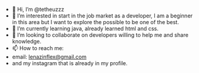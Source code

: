 - 👋 Hi, I’m @tetheuzzz
- 👀 I’m interested in start in the job market as a developer, I am a beginner in this area but I want to explore the possible to be one of the best.
- 🌱 I’m currently learning java, already learned html and css.
- 💞️ I’m looking to collaborate on developers willing to help me and share knowledge.
- 📫 How to reach me:
- email: lenazinflex@gmail.com
- and my instagram that is already in my profile.

<!---
tetheuzzz/tetheuzzz is a ✨ special ✨ repository because its `README.md` (this file) appears on your GitHub profile.
You can click the Preview link to take a look at your changes.
--->
